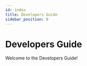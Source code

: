 ```yaml
---
id: index
title: Developers Guide
sidebar_position: 0
---
```


# Developers Guide

Welcome to the Developers Guide!